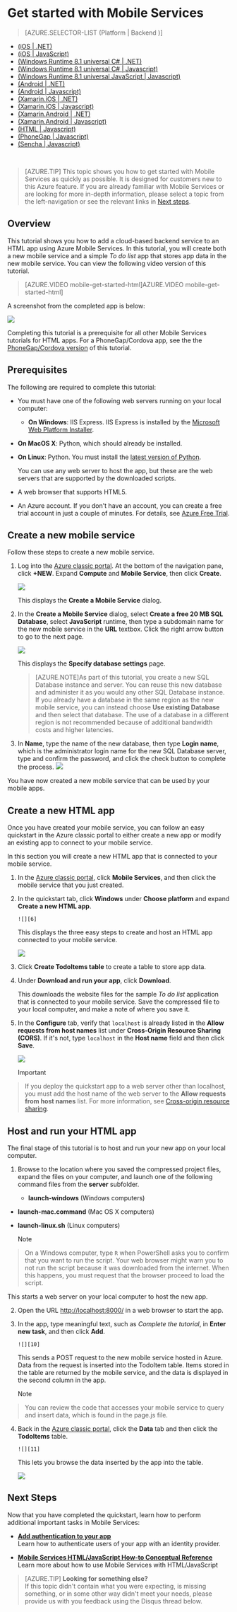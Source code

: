 <properties
    pageTitle="Get Started with Azure Mobile Services for HTML/JavaScript apps | Microsoft Azure"
    description="Follow this tutorial to get started using Azure Mobile Services for HTML development."
    services="mobile-services"
    documentationCenter=""
    authors="ggailey777"
    manager="dwrede"
    editor=""/>

<tags
    ms.service="mobile-services"
    ms.workload="mobile"
    ms.tgt_pltfrm="mobile-html5"
    ms.devlang="javascript"
    ms.topic="get-started-article" 
    ms.date="11/30/2015"
    ms.author="glenga"/>


# <a name="getting-started"> </a>Get started with Mobile Services
> [AZURE.SELECTOR-LIST (Platform | Backend )]
- [(iOS | .NET)](../articles/mobile-services-dotnet-backend-ios-get-started.md)
- [(iOS | JavaScript)](../articles/mobile-services-ios-get-started.md)
- [(Windows Runtime 8.1 universal C# | .NET)](../articles/mobile-services-dotnet-backend-windows-store-dotnet-get-started.md)
- [(Windows Runtime 8.1 universal C# | Javascript)](../articles/mobile-services-javascript-backend-windows-store-dotnet-get-started.md)
- [(Windows Runtime 8.1 universal JavaScript | Javascript)](../articles/mobile-services-javascript-backend-windows-store-javascript-get-started.md)
- [(Android | .NET)](../articles/mobile-services-dotnet-backend-android-get-started.md)
- [(Android | Javascript)](../articles/mobile-services-android-get-started.md)
- [(Xamarin.iOS | .NET)](../articles/mobile-services-dotnet-backend-xamarin-ios-get-started.md)
- [(Xamarin.iOS | Javascript)](../articles/partner-xamarin-mobile-services-ios-get-started.md)
- [(Xamarin.Android | .NET)](../articles/mobile-services-dotnet-backend-xamarin-android-get-started.md)
- [(Xamarin.Android | Javascript)](../articles/partner-xamarin-mobile-services-android-get-started.md)
- [(HTML | Javascript)](../articles/mobile-services-html-get-started.md)
- [(PhoneGap | Javascript)](../articles/mobile-services-javascript-backend-phonegap-get-started.md)
- [(Sencha | Javascript)](../articles/partner-sencha-mobile-services-get-started.md)


&nbsp;


>[AZURE.TIP] This topic shows you how to get started with Mobile Services as quickly as possible. It is designed for customers new to this Azure feature. If you are already familiar with Mobile Services or are looking for more in-depth information, please select a topic from the left-navigation or see the relevant links in [Next steps](#next-steps).

## Overview
This tutorial shows you how to add a cloud-based backend service to an HTML app using Azure Mobile Services. In this tutorial, you will create both a new mobile service and a simple *To do list* app that stores app data in the new mobile service. You can view the following video version of this tutorial. 

> [AZURE.VIDEO mobile-get-started-html]AZURE.VIDEO mobile-get-started-html]
> 
> 
A screenshot from the completed app is below:

![][0]

Completing this tutorial is a prerequisite for all other Mobile Services tutorials for HTML apps. For a PhoneGap/Cordova app, see the the [PhoneGap/Cordova version](mobile-services-javascript-backend-phonegap-get-started.md) of this tutorial.

## Prerequisites
The following are required to complete this tutorial:

* You must have one of the following web servers running on your local computer:

  * **On Windows**: IIS Express. IIS Express is installed by the [Microsoft Web Platform Installer](http://go.microsoft.com/fwlink/p/?LinkId=286333).
* **On MacOS X**: Python, which should already be installed.
* **On Linux**: Python. You must install the [latest version of Python](http://go.microsoft.com/fwlink/p/?LinkId=286342).

  You can use any web server to host the app, but these are the web servers that are supported by the downloaded scripts.  


* A web browser that supports HTML5.

* An Azure account. If you don't have an account, you can create a free trial account in just a couple of minutes. For details, see [Azure Free Trial](https://azure.microsoft.com/pricing/free-trial/?WT.mc_id=A0E0E5C02returnurl=http%3A%2F%2Fazure.microsoft.com%2Fen-us%2Fdevelop%2Fmobile%2Ftutorials%2Fget-started-html%2F%20target=_blank). 

## <a name="create-new-service"> </a>Create a new mobile service


Follow these steps to create a new mobile service.

1.	Log into the [Azure classic portal](https://manage.windowsazure.com/). At the bottom of the navigation pane, click **+NEW**. Expand **Compute** and **Mobile Service**, then click **Create**.

	![](./media/mobile-services-create-new-service/mobile-create.png)

	This displays the **Create a Mobile Service** dialog.

2.	In the **Create a Mobile Service** dialog, select **Create a free 20 MB SQL Database**, select **JavaScript** runtime, then type a subdomain name for the new mobile service in the **URL** textbox. Click the right arrow button to go to the next page.

	![](./media/mobile-services-create-new-service/mobile-create-page1.png)

	This displays the **Specify database settings** page.
	
	>[AZURE.NOTE]As part of this tutorial, you create a new SQL Database instance and server. You can reuse this new database and administer it as you would any other SQL Database instance. If you already have a database in the same region as the new mobile service, you can instead choose **Use existing Database** and then select that database. The use of a database in a different region is not recommended because of additional bandwidth costs and higher latencies.

3.	In **Name**, type the name of the new database, then type **Login name**, which is the administrator login name for the new SQL Database server, type and confirm the password, and click the check button to complete the process.
	![](./media/mobile-services-create-new-service/mobile-create-page2.png)

You have now created a new mobile service that can be used by your mobile apps.



## Create a new HTML app
Once you have created your mobile service, you can follow an easy quickstart in the Azure classic portal to either create a new app or modify an existing app to connect to your mobile service.

In this section you will create a new HTML app that is connected to your mobile service.

1. In the [Azure classic portal](https://manage.windowsazure.com/), click **Mobile Services**, and then click the mobile service that you just created.

1. In the quickstart tab, click **Windows** under **Choose platform** and expand **Create a new HTML app**.

       ![][6]

    This displays the three easy steps to create and host an HTML app connected to your mobile service.

      ![][7]

2. Click **Create TodoItems table** to create a table to store app data.

3. Under **Download and run your app**, click **Download**.

      This downloads the website files for the sample *To do list* application that is connected to your mobile service. Save the compressed file to your local computer, and make a note of where you save it.

4. In the **Configure** tab, verify that `localhost` is already listed in the **Allow requests from host names** list under **Cross-Origin Resource Sharing (CORS)**. If it's not, type `localhost` in the **Host name** field and then click **Save**.

      ![][9]

   > [!IMPORTANT]
> If you deploy the quickstart app to a web server other than localhost, you must add the host name of the web server to the **Allow requests from host names** list. For more information, see [Cross-origin resource sharing](http://msdn.microsoft.com/library/windowsazure/dn155871.aspx).
> 
> 

## Host and run your HTML app
The final stage of this tutorial is to host and run your new app on your local computer.

1. Browse to the location where you saved the compressed project files, expand the files on your computer, and launch one of the following command files from the **server** subfolder.

   * **launch-windows** (Windows computers)
* **launch-mac.command** (Mac OS X computers)
* **launch-linux.sh** (Linux computers)

  > [!NOTE]
> On a Windows computer, type `R` when PowerShell asks you to confirm that you want to run the script. Your web browser might warn you to not run the script because it was downloaded from the internet. When this happens, you must request that the browser proceed to load the script.
> 
> 
  This starts a web server on your local computer to host the new app.


2. Open the URL <a href="http://localhost:8000/" target="_blank">http://localhost:8000/</a> in a web browser to start the app.

3. In the app, type meaningful text, such as *Complete the tutorial*, in **Enter new task**, and then click **Add**.

       ![][10]

    This sends a POST request to the new mobile service hosted in Azure. Data from the request is inserted into the TodoItem table. Items stored in the table are returned by the mobile service, and the data is displayed in the second column in the app.

   > [!NOTE]
> You can review the code that accesses your mobile service to query and insert data, which is found in the page.js file.
> 
4. Back in the [Azure classic portal](https://manage.windowsazure.com/), click the **Data** tab and then click the **TodoItems** table.

       ![][11]

    This lets you browse the data inserted by the app into the table.

    ![][12]


## <a name="next-steps"> </a>Next Steps
Now that you have completed the quickstart, learn how to perform additional important tasks in Mobile Services:

* **[Add authentication to your app](mobile-services-html-get-started-users.md)**  
Learn how to authenticate users of your app with an identity provider.

* **[Mobile Services HTML/JavaScript How-to Conceptual Reference](mobile-services-html-how-to-use-client-library.md)**  
Learn more about how to use Mobile Services with HTML/JavaScript



>[AZURE.TIP] **Looking for something else?**  
>If this topic didn't contain what you were expecting, is missing something, or in some other way didn't meet your needs, please provide us with you feedback using the Disqus thread below.

<!-- Anchors. -->

[Getting started with Mobile Services]:#getting-started
[Create a new mobile service]:#create-new-service
[Define the mobile service instance]:#define-mobile-service-instance
[Next Steps]:#next-steps

<!-- Images. -->

[0]: ./media/mobile-services-html-get-started/mobile-quickstart-completed-html.png

[6]: ./media/mobile-services-html-get-started/mobile-portal-quickstart-html.png
[7]: ./media/mobile-services-html-get-started/mobile-quickstart-steps-html.png

[9]: ./media/mobile-services-html-get-started/mobile-services-set-cors-localhost.png
[10]: ./media/mobile-services-html-get-started/mobile-quickstart-startup-html.png
[11]: ./media/mobile-services-html-get-started/mobile-data-tab.png
[12]: ./media/mobile-services-html-get-started/mobile-data-browse.png


<!-- URLs. -->

[Add authentication to your app]: mobile-services-html-get-started-users.md

[Azure classic portal]: https://manage.windowsazure.com/
[Microsoft Web Platform Installer]:  http://go.microsoft.com/fwlink/p/?LinkId=286333
[latest version of Python]: http://go.microsoft.com/fwlink/p/?LinkId=286342
[Mobile Services HTML/JavaScript How-to Conceptual Reference]: mobile-services-html-how-to-use-client-library.md
[Cross-origin resource sharing]: http://msdn.microsoft.com/library/azure/dn155871.aspx

